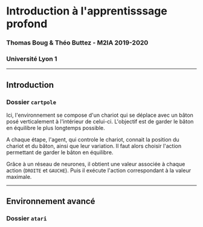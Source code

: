 # Introduction à l'apprentisssage profond
### Thomas Boug & Théo Buttez - M2IA 2019-2020
### Université Lyon 1

------------------------------------------
## Introduction
### Dossier `cartpole`

Ici, l'environnement se compose d'un chariot qui se déplace avec un bâton posé verticalement à l'intérieur de celui-ci. L'objectif est de garder le bâton en équilibre le plus longtemps possible. 

A chaque étape, l'agent, qui controle le chariot, connait la position du chariot et du bâton, ainsi que leur variation. Il faut alors choisir l'action permettant de garder le bâton en équilibre. 

Grâce à un réseau de neurones, il obtient une valeur associée à chaque action (`DROITE` et `GAUCHE`). Puis il exécute l'action correspondant à la valeur maximale. 



--------------------------------------------------
## Environnement avancé
### Dossier `atari`
